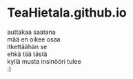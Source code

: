 # TeaHietala.github.io
auttakaa saatana  
mää en oikee osaa  
itkettäähän se  
ehkä tää tästä  
kyllä musta insinööri tulee  
:)  
